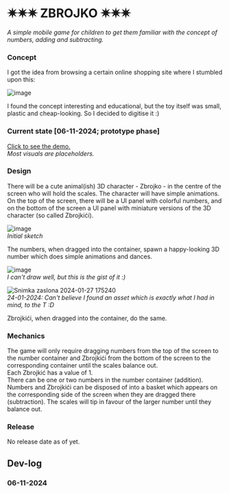 # ✷✷✷ ZBROJKO ✷✷✷

_A simple mobile game for children to get them familiar with the concept of numbers, adding and subtracting._

### Concept
I got the idea from browsing a certain online shopping site where I stumbled upon this:

![image](https://github.com/Dorole/Zbrojko/assets/35565194/759a4e4c-a626-44ce-b1b9-82638c9dee12)

I found the concept interesting and educational, but the toy itself was small, plastic and cheap-looking. So I decided to digitise it :) <br>

### Current state [06-11-2024; prototype phase]
[Click to see the demo.](https://1drv.ms/v/s!AiJtXPPGXKuzz0CamUTbFJ2vNjA1?e=CSJZOk)
<br>*Most visuals are placeholders.*

### Design
There will be a cute animal(ish) 3D character - Zbrojko - in the centre of the screen who will hold the scales. The character will have simple animations. <br>
On the top of the screen, there will be a UI panel with colorful numbers, and on the bottom of the screen a UI panel with miniature versions of the 3D character (so called Zbrojkići). <br>

![image](https://github.com/Dorole/Zbrojko/assets/35565194/e76c872a-d29a-4932-98d6-f144238cc2e0)
<br>*Initial sketch*

The numbers, when dragged into the container, spawn a happy-looking 3D number which does simple animations and dances.

![image](https://github.com/Dorole/Zbrojko/assets/35565194/85a30368-e2b1-4691-85e9-5f8f9df5b005)
<br>*I can't draw well, but this is the gist of it :)*

![Snimka zaslona 2024-01-27 175240](https://github.com/Dorole/Zbrojko/assets/35565194/59cf28b9-f70a-4b6d-ae0e-b6c1477afc21)
<br>*24-01-2024: Can't believe I found an asset which is exactly what I had in mind, to the T :D*


Zbrojkići, when dragged into the container, do the same. 

### Mechanics
The game will only require dragging numbers from the top of the screen to the number container and Zbrojkići from the bottom of the screen to the corresponding container until the scales balance out. <br>
Each Zbrojkić has a value of 1. <br>
There can be one or two numbers in the number container (addition). <br>
Numbers and Zbrojkići can be disposed of into a basket which appears on the corresponding side of the screen when they are dragged there (subtraction).
The scales will tip in favour of the larger number until they balance out.

### Release
No release date as of yet.

## Dev-log
### 06-11-2024

